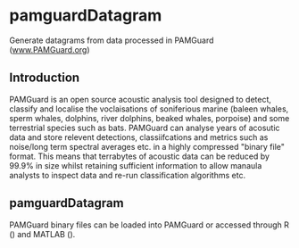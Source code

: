 # pamguardDatagram

Generate datagrams from data processed in PAMGuard (www.PAMGuard.org)

## Introduction 
PAMGuard is an open source acoustic analysis tool designed to detect, classify and localise the voclaisations of soniferious marine 
(baleen whales, sperm whales, dolphins, river dolphins, beaked whales, porpoise) and some terrestrial species such as bats. PAMGuard can analyse years of acosutic data
and store relevent detections, classiifcations and metrics such as noise/long term spectral averages etc. in a highly compressed "binary file" format. This means 
that terrabytes of acoustic data can be reduced by 99.9% in size whilst retaining sufficient information to allow manaula analysts to inspect data 
and re-run classification algorithms etc. 


## pamguardDatagram
PAMGuard binary files can be loaded into PAMGuard or accessed through R () and MATLAB (). 
